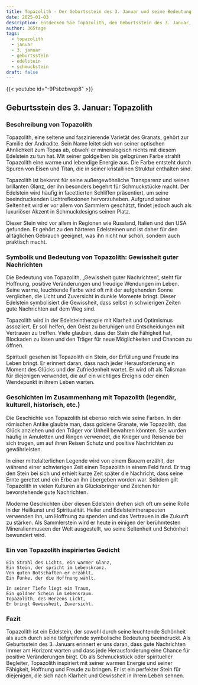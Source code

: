 ```yaml
---
title: Topazolith - Der Geburtsstein des 3. Januar und seine Bedeutung
date: 2025-01-03
description: Entdecken Sie Topazolith, den Geburtsstein des 3. Januar, der Gewissheit guter Nachrichten symbolisiert. Seine Symbolik und Geschichte werden Sie inspirieren.
author: 365tage
tags:
  - topazolith
  - januar
  - 3. januar
  - geburtsstein
  - edelstein
  - schmuckstein
draft: false
---
```


{{< youtube id="-9Psbzbwqp8" >}}


## Geburtsstein des 3. Januar: Topazolith

### Beschreibung von Topazolith

Topazolith, eine seltene und faszinierende Varietät des Granats, gehört zur Familie der Andradite. Sein Name leitet sich von seiner optischen Ähnlichkeit zum Topas ab, obwohl er mineralogisch nichts mit diesem Edelstein zu tun hat. Mit seiner goldgelben bis gelbgrünen Farbe strahlt Topazolith eine warme und lebendige Energie aus. Die Farbe entsteht durch Spuren von Eisen und Titan, die in seiner kristallinen Struktur enthalten sind.

Topazolith ist bekannt für seine außergewöhnliche Transparenz und seinen brillanten Glanz, der ihn besonders begehrt für Schmuckstücke macht. Der Edelstein wird häufig in facettierten Schliffen präsentiert, um seine beeindruckenden Lichtreflexionen hervorzuheben. Aufgrund seiner Seltenheit wird er vor allem von Sammlern geschätzt, findet jedoch auch als luxuriöser Akzent in Schmuckdesigns seinen Platz.

Dieser Stein wird vor allem in Regionen wie Russland, Italien und den USA gefunden. Er gehört zu den härteren Edelsteinen und ist daher für den alltäglichen Gebrauch geeignet, was ihn nicht nur schön, sondern auch praktisch macht.

### Symbolik und Bedeutung von Topazolith: Gewissheit guter Nachrichten

Die Bedeutung von Topazolith, „Gewissheit guter Nachrichten“, steht für Hoffnung, positive Veränderungen und freudige Wendungen im Leben. Seine warme, leuchtende Farbe wird oft mit der aufgehenden Sonne verglichen, die Licht und Zuversicht in dunkle Momente bringt. Dieser Edelstein symbolisiert die Gewissheit, dass selbst in schwierigen Zeiten gute Nachrichten auf dem Weg sind.

Topazolith wird in der Edelsteintherapie mit Klarheit und Optimismus assoziiert. Er soll helfen, den Geist zu beruhigen und Entscheidungen mit Vertrauen zu treffen. Viele glauben, dass der Stein die Fähigkeit hat, Blockaden zu lösen und den Träger für neue Möglichkeiten und Chancen zu öffnen.

Spirituell gesehen ist Topazolith ein Stein, der Erfüllung und Freude ins Leben bringt. Er erinnert daran, dass nach jeder Herausforderung ein Moment des Glücks und der Zufriedenheit wartet. Er wird oft als Talisman für diejenigen verwendet, die auf ein wichtiges Ereignis oder einen Wendepunkt in ihrem Leben warten.

### Geschichten im Zusammenhang mit Topazolith (legendär, kulturell, historisch, etc.)

Die Geschichte von Topazolith ist ebenso reich wie seine Farben. In der römischen Antike glaubte man, dass goldene Granate, wie Topazolith, das Glück anziehen und den Träger vor Unheil bewahren könnten. Sie wurden häufig in Amuletten und Ringen verwendet, die Krieger und Reisende bei sich trugen, um auf ihren Reisen Schutz und positive Nachrichten zu gewährleisten.

In einer mittelalterlichen Legende wird von einem Bauern erzählt, der während einer schwierigen Zeit einen Topazolith in einem Feld fand. Er trug den Stein bei sich und erhielt kurze Zeit später die Nachricht, dass seine Ernte gerettet und ein Erbe an ihn übergeben worden war. Seitdem gilt Topazolith in vielen Kulturen als Glücksbringer und Zeichen für bevorstehende gute Nachrichten.

Moderne Geschichten über diesen Edelstein drehen sich oft um seine Rolle in der Heilkunst und Spiritualität. Heiler und Edelsteintherapeuten verwenden ihn, um Hoffnung zu spenden und das Vertrauen in die Zukunft zu stärken. Als Sammlerstein wird er heute in einigen der berühmtesten Mineralienmuseen der Welt ausgestellt, wo seine Seltenheit und Schönheit bewundert wird.

### Ein von Topazolith inspiriertes Gedicht

```
Ein Strahl des Lichts, ein warmer Glanz,  
Ein Stein, der spricht im Lebenskranz.  
Von guten Botschaften er erzählt,  
Ein Funke, der die Hoffnung wählt.  

In seiner Tiefe liegt ein Traum,  
Ein goldner Schein im Lebensraum.  
Topazolith, des Herzens Licht,  
Er bringt Gewissheit, Zuversicht.  
```

### Fazit

Topazolith ist ein Edelstein, der sowohl durch seine leuchtende Schönheit als auch durch seine tiefgreifende symbolische Bedeutung beeindruckt. Als Geburtsstein des 3. Januars erinnert er uns daran, dass gute Nachrichten immer am Horizont warten und dass jede Herausforderung eine Chance für positive Veränderungen birgt. Ob als Schmuckstück oder spiritueller Begleiter, Topazolith inspiriert mit seiner warmen Energie und seiner Fähigkeit, Hoffnung und Freude zu bringen. Er ist ein perfekter Stein für diejenigen, die sich nach Klarheit und Gewissheit in ihrem Leben sehnen.